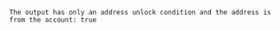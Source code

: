 ```plaintext
The output has only an address unlock condition and the address is from the account: true
```
